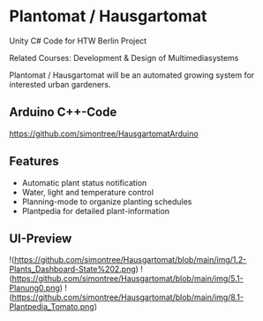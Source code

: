 # Plantomat / Hausgartomat
Unity C# Code for HTW Berlin Project

Related Courses: Development & Design of Multimediasystems

Plantomat / Hausgartomat will be an automated growing system for interested urban gardeners.

## Arduino C++-Code
https://github.com/simontree/HausgartomatArduino

## Features

- Automatic plant status notification
- Water, light and temperature control
- Planning-mode to organize planting schedules
- Plantpedia for detailed plant-information

## UI-Preview

!(https://github.com/simontree/Hausgartomat/blob/main/img/1.2-Plants_Dashboard-State%202.png)
!(https://github.com/simontree/Hausgartomat/blob/main/img/5.1-Planung0.png)
!(https://github.com/simontree/Hausgartomat/blob/main/img/8.1-Plantpedia_Tomato.png)
